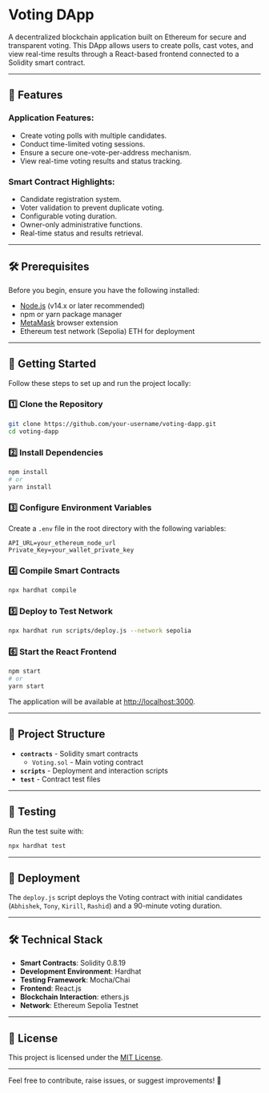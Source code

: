 # Voting DApp

A decentralized blockchain application built on Ethereum for secure and transparent voting. This DApp allows users to create polls, cast votes, and view real-time results through a React-based frontend connected to a Solidity smart contract.

---

## 🚀 Features

### Application Features:
- Create voting polls with multiple candidates.
- Conduct time-limited voting sessions.
- Ensure a secure one-vote-per-address mechanism.
- View real-time voting results and status tracking.

### Smart Contract Highlights:
- Candidate registration system.
- Voter validation to prevent duplicate voting.
- Configurable voting duration.
- Owner-only administrative functions.
- Real-time status and results retrieval.

---

## 🛠 Prerequisites

Before you begin, ensure you have the following installed:
- [Node.js](https://nodejs.org/) (v14.x or later recommended)
- npm or yarn package manager
- [MetaMask](https://metamask.io/) browser extension
- Ethereum test network (Sepolia) ETH for deployment

---

## 📖 Getting Started

Follow these steps to set up and run the project locally:

### 1️⃣ Clone the Repository

```bash
git clone https://github.com/your-username/voting-dapp.git
cd voting-dapp
```

### 2️⃣ Install Dependencies

```bash
npm install
# or
yarn install
```

### 3️⃣ Configure Environment Variables

Create a `.env` file in the root directory with the following variables:
```
API_URL=your_ethereum_node_url
Private_Key=your_wallet_private_key
```

### 4️⃣ Compile Smart Contracts

```bash
npx hardhat compile
```

### 5️⃣ Deploy to Test Network

```bash
npx hardhat run scripts/deploy.js --network sepolia
```

### 6️⃣ Start the React Frontend

```bash
npm start
# or 
yarn start
```

The application will be available at [http://localhost:3000](http://localhost:3000).

---

## 📂 Project Structure

- **`contracts`** - Solidity smart contracts
    - `Voting.sol` - Main voting contract
- **`scripts`** - Deployment and interaction scripts
- **`test`** - Contract test files

---

## 🧪 Testing

Run the test suite with:

```bash
npx hardhat test
```

---

## 🚢 Deployment

The `deploy.js` script deploys the Voting contract with initial candidates (`Abhishek`, `Tony`, `Kirill`, `Rashid`) and a 90-minute voting duration.

---

## 🛠 Technical Stack

- **Smart Contracts**: Solidity 0.8.19
- **Development Environment**: Hardhat
- **Testing Framework**: Mocha/Chai
- **Frontend**: React.js
- **Blockchain Interaction**: ethers.js
- **Network**: Ethereum Sepolia Testnet

---

## 📜 License

This project is licensed under the [MIT License](LICENSE).

---

Feel free to contribute, raise issues, or suggest improvements! 🎉
